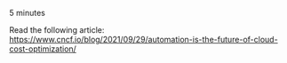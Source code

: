 5 minutes

Read the following article: https://www.cncf.io/blog/2021/09/29/automation-is-the-future-of-cloud-cost-optimization/
